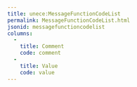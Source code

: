 ```yaml
---
title: unece:MessageFunctionCodeList
permalink: MessageFunctionCodeList.html
jsonid: messagefunctioncodelist
columns:
  - 
    title: Comment
    code: comment
  - 
    title: Value
    code: value
---
```

